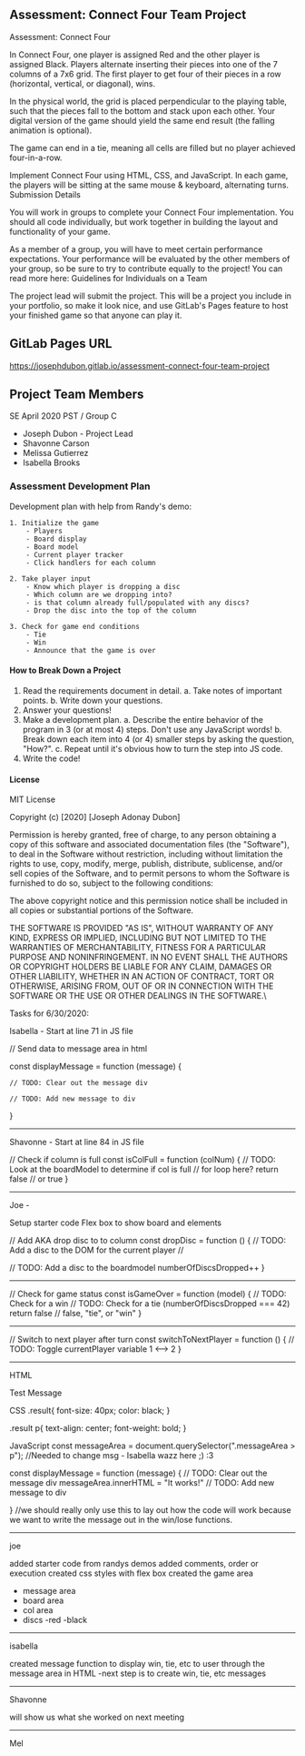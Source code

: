 ## Assessment: Connect Four Team Project
Assessment: Connect Four

In Connect Four, one player is assigned Red and the other player is assigned Black. Players alternate inserting their pieces into one of the 7 columns of a 7x6 grid. The first player to get four of their pieces in a row (horizontal, vertical, or diagonal), wins.

In the physical world, the grid is placed perpendicular to the playing table, such that the pieces fall to the bottom and stack upon each other. Your digital version of the game should yield the same end result (the falling animation is optional).

The game can end in a tie, meaning all cells are filled but no player achieved four-in-a-row.

Implement Connect Four using HTML, CSS, and JavaScript. In each game, the players will be sitting at the same mouse & keyboard, alternating turns.
Submission Details

You will work in groups to complete your Connect Four implementation. You should all code individually, but work together in building the layout and functionality of your game.

As a member of a group, you will have to meet certain performance expectations. Your performance will be evaluated by the other members of your group, so be sure to try to contribute equally to the project! You can read more here: Guidelines for Individuals on a Team

The project lead will submit the project. This will be a project you include in your portfolio, so make it look nice, and use GitLab's Pages feature to host your finished game so that anyone can play it.

## GitLab Pages URL
https://josephdubon.gitlab.io/assessment-connect-four-team-project

## Project Team Members
SE April 2020 PST / Group C

- Joseph Dubon - Project Lead
- Shavonne Carson
- Melissa Gutierrez
- Isabella Brooks

### Assessment Development Plan
Development plan with help from Randy's demo:

    1. Initialize the game
        - Players
        - Board display
        - Board model
        - Current player tracker
        - Click handlers for each column

    2. Take player input
        - Know which player is dropping a disc
        - Which column are we dropping into?
        - is that column already full/populated with any discs?
        - Drop the disc into the top of the column

    3. Check for game end conditions
        - Tie
        - Win
        - Announce that the game is over

#### How to Break Down a Project
1. Read the requirements document in detail.
	a. Take notes of important points.
	b. Write down your questions.
2. Answer your questions!
3. Make a development plan.
	a. Describe the entire behavior of the program in 3 (or at most 4) steps. Don't use any JavaScript words!
	b. Break down each item into 4 (or 4) smaller steps by asking the question, "How?".
	c. Repeat until it's obvious how to turn the step into JS code.
4. Write the code!

#### License
MIT License

Copyright (c) [2020] [Joseph Adonay Dubon]

Permission is hereby granted, free of charge, to any person obtaining a copy
of this software and associated documentation files (the "Software"), to deal
in the Software without restriction, including without limitation the rights
to use, copy, modify, merge, publish, distribute, sublicense, and/or sell
copies of the Software, and to permit persons to whom the Software is
furnished to do so, subject to the following conditions:

The above copyright notice and this permission notice shall be included in all
copies or substantial portions of the Software.

THE SOFTWARE IS PROVIDED "AS IS", WITHOUT WARRANTY OF ANY KIND, EXPRESS OR
IMPLIED, INCLUDING BUT NOT LIMITED TO THE WARRANTIES OF MERCHANTABILITY,
FITNESS FOR A PARTICULAR PURPOSE AND NONINFRINGEMENT. IN NO EVENT SHALL THE
AUTHORS OR COPYRIGHT HOLDERS BE LIABLE FOR ANY CLAIM, DAMAGES OR OTHER
LIABILITY, WHETHER IN AN ACTION OF CONTRACT, TORT OR OTHERWISE, ARISING FROM,
OUT OF OR IN CONNECTION WITH THE SOFTWARE OR THE USE OR OTHER DEALINGS IN THE
SOFTWARE.\




Tasks for 6/30/2020:

Isabella - Start at line 71 in JS file

// Send data to message area in html

const displayMessage = function (message) {

    // TODO: Clear out the message div

    // TODO: Add new message to div

}

---

Shavonne - Start at line 84 in JS file

// Check if column is full
const isColFull = function (colNum) {
    // TODO: Look at the boardModel to determine if col is full
    // for loop here?
    return false // or true
}

-------

Joe - 

Setup starter code
Flex box to show board and elements


// Add AKA drop disc to to column
const dropDisc = function () {
    // TODO: Add a disc to the DOM for the current player
    // <div class="disc red"></div>
    // TODO: Add a disc to the boardmodel
    numberOfDiscsDropped++
}

-------

// Check for game status
const isGameOver = function (model) {
    // TODO: Check for a win
    // TODO: Check for a tie (numberOfDiscsDropped === 42)
    return false // false, "tie", or "win"
}

------

// Switch to next player after turn
const switchToNextPlayer = function () {
    // TODO: Toggle currentPlayer variable 1 <--> 2
}

-------
HTML
<div class="result">
             <p>Test Message</p> 
             <!--This should be an empty string once we get everything working that way it won't display anything until you win/lose. -->
        </div>

CSS
.result{
    font-size: 40px;
    color: black;
}

.result p{
    text-align: center;
    font-weight: bold;
}

JavaScript
const messageArea = document.querySelector(".messageArea > p"); //Needed to change msg - Isabella wazz here ;) :3 

const displayMessage = function (message) {
    // TODO: Clear out the message div
    messageArea.innerHTML = "It works!"
    // TODO: Add new message to div
    
} //we should really only use this to lay out how the code will work because we want to write the message out in the win/lose functions.



_____

joe

added starter code from randys demos
added comments, order or execution
created css styles
with flex box created the game area
- message area
- board area
- col area
- discs
    -red
    -black


------

isabella

created message function to display win, tie, etc to user through the message area in HTML
-next step is to create win, tie, etc messages

-------

Shavonne 

will show us what she worked on next meeting

--------

Mel
